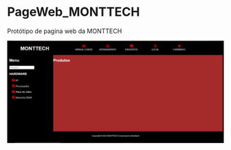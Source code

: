 # PageWeb_MONTTECH
 Protótipo de pagina web da MONTTECH

 ![](https://github.com/melqrozendo/PageWeb_MONTTECH/blob/main/img/pageweb.PNG)
